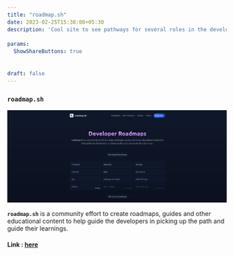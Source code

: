 ```yaml
---
title: "roadmap.sh"
date: 2023-02-25T15:38:08+05:30
description: 'Cool site to see pathways for several roles in the developer field.'

params:
  ShowShareButtons: true


draft: false
---
```

### `roadmap.sh`

![roadmap](assets/20230225_154340_image.png)

**`roadmap.sh`** is a community effort to create roadmaps, guides and
other educational content to help guide the developers in picking up the path and guide their learnings.

#### Link : [here](https://roadmap.sh/)
